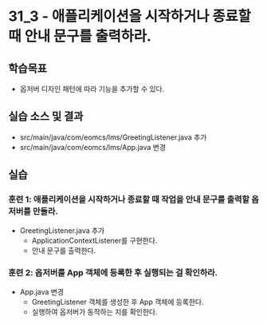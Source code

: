 # 31_3 - 애플리케이션을 시작하거나 종료할 때 안내 문구를 출력하라.

## 학습목표

- 옵저버 디자인 패턴에 따라 기능을 추가할 수 있다. 

## 실습 소스 및 결과

- src/main/java/com/eomcs/lms/GreetingListener.java 추가
- src/main/java/com/eomcs/lms/App.java 변경

## 실습  

### 훈련 1: 애플리케이션을 시작하거나 종료할 때 작업을 안내 문구를 출력할 옵저버를 만들라.

- GreetingListener.java 추가 
  - ApplicationContextListener를 구현한다.
  - 안내 문구를 출력한다. 
  

### 훈련 2: 옵저버를 App 객체에 등록한 후 실행되는 걸 확인하라.

- App.java 변경 
  - GreetingListener 객체를 생성한 후 App 객체에 등록한다.
  - 실행하여 옵저버가 동작하는 지를 확인한다.
    

    


